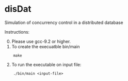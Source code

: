 # disDat
Simulation of concurrency control in a distributed database 

Instructions:

0. Please use gcc-9.2 or higher.
1. To create the execuatble bin/main
```
    make
```
2. To run the executable on input file:
```
    ./bin/main <input-file>
```
